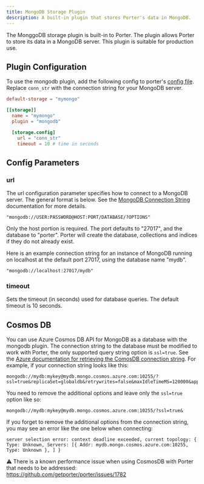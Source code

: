 ```yaml
---
title: MongoDB Storage Plugin
description: A built-in plugin that stores Porter's data in MongoDB.
---
```


The MonggoDB storage plugin is built-in to Porter. The plugin allows Porter to
store its data in a MongoDB server. This plugin is suitable for production use.

## Plugin Configuration

To use the mongodb plugin, add the following config to porter's [config file]. Replace `conn_str` with the
connection string for your MongoDB server.

```toml
default-storage = "mymongo"

[[storage]]
  name = "mymongo"
  plugin = "mongodb"

  [storage.config]
    url = "conn_str"
    timeout = 10 # time in seconds
```

[config file]: /configuration/#config-file

## Config Parameters

### url

The url configuration parameter specifies how to connect to a MongoDB server.
The general format is below. See the [MongoDB Connection
String](https://docs.mongodb.com/manual/reference/connection-string/)
documentation for more details.

```
"mongodb://USER:PASSWORD@HOST:PORT/DATABASE/?OPTIONS"
```

Only the host portion is required. The port defaults to "27017", and the
database to "porter". Porter will create the database, collections and indices
if they do not already exist.

Here is an example connection string for an instance of MongoDB running on
localhost at the default port 27017, using the database name "mydb".

```
"mongodb://localhost:27017/mydb"
```

### timeout

Sets the timeout (in seconds) used for database queries.
The default timeout is 10 seconds.

## Cosmos DB

You can use Azure Cosmos DB API for MongoDB as a database with the mongodb plugin.
The connection string to the database must be modified to work with Porter, the only supported query string option is `ssl=true`.
See the [Azure documentation for retrieving the ComosDB connection string](https://docs.microsoft.com/en-us/azure/cosmos-db/mongodb/connect-mongodb-account#get-the-mongodb-connection-string-to-customize).
For example, if your connection string looks like this:

```
mongodb://mydb:mykey@mydb.mongo.cosmos.azure.com:10255/?ssl=true&replicaSet=globaldb&retrywrites=false&maxIdleTimeMS=120000&appName=@mydb@
```

You need to remove the additional options and leave only the `ssl=true` option like so:

```
mongodb://mydb:mykey@mydb.mongo.cosmos.azure.com:10255/?ssl=true&
```

If you forget to remove the additional options from the connection string, you may see an error like the one below when connecting:

```
server selection error: context deadline exceeded, current topology: { Type: Unknown, Servers: [{ Addr: mydb.mongo.cosmos.azure.com:10255, Type: Unknown }, ] }
```

⚠️ There is a known performance issue when using CosmosDB with Porter that needs to be addressed: https://github.com/getporter/porter/issues/1782

